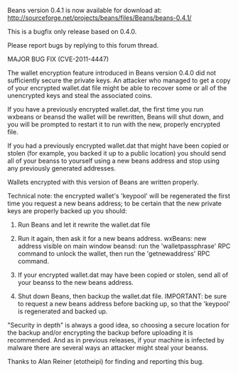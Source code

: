 Beans version 0.4.1 is now available for download at:
http://sourceforge.net/projects/beans/files/Beans/beans-0.4.1/

This is a bugfix only release based on 0.4.0.

Please report bugs by replying to this forum thread.

MAJOR BUG FIX  (CVE-2011-4447)

The wallet encryption feature introduced in Beans version 0.4.0 did not sufficiently secure the private keys. An attacker who
managed to get a copy of your encrypted wallet.dat file might be able to recover some or all of the unencrypted keys and steal the
associated coins.

If you have a previously encrypted wallet.dat, the first time you run wxbeans or beansd the wallet will be rewritten, Beans will
shut down, and you will be prompted to restart it to run with the new, properly encrypted file.

If you had a previously encrypted wallet.dat that might have been copied or stolen (for example, you backed it up to a public
location) you should send all of your beanss to yourself using a new beans address and stop using any previously generated addresses.

Wallets encrypted with this version of Beans are written properly.

Technical note: the encrypted wallet's 'keypool' will be regenerated the first time you request a new beans address; to be certain that the
new private keys are properly backed up you should:

1. Run Beans and let it rewrite the wallet.dat file

2. Run it again, then ask it for a new beans address.
wxBeans: new address visible on main window
beansd: run the 'walletpassphrase' RPC command to unlock the wallet,  then run the 'getnewaddress' RPC command.

3. If your encrypted wallet.dat may have been copied or stolen, send all of your beanss to the new beans address.

4. Shut down Beans, then backup the wallet.dat file.
IMPORTANT: be sure to request a new beans address before backing up, so that the 'keypool' is regenerated and backed up.

"Security in depth" is always a good idea, so choosing a secure location for the backup and/or encrypting the backup before uploading it is recommended. And as in previous releases, if your machine is infected by malware there are several ways an attacker might steal your beanss.

Thanks to Alan Reiner (etotheipi) for finding and reporting this bug.
